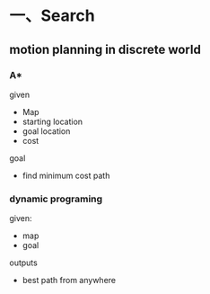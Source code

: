 # 一、Search
## motion planning in discrete world
###  A*
given
* Map
* starting location
* goal location
* cost  

goal
* find minimum cost path

### dynamic programing
given:
* map
* goal

outputs
* best path from anywhere